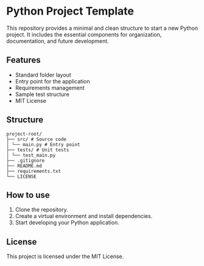 # Python Project Template

This repository provides a minimal and clean structure to start a new Python project. It includes the essential components for organization, documentation, and future development.

## Features

- Standard folder layout
- Entry point for the application
- Requirements management
- Sample test structure
- MIT License

## Structure
```
project-root/
├── src/ # Source code
│ └── main.py # Entry point
├── tests/ # Unit tests
│ └── test_main.py
├── .gitignore
├── README.md
├── requirements.txt
└── LICENSE
```

## How to use

1. Clone the repository.
2. Create a virtual environment and install dependencies.
3. Start developing your Python application.

## License

This project is licensed under the MIT License.
